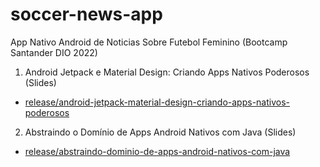 # soccer-news-app
App Nativo Android de Noticias Sobre Futebol Feminino (Bootcamp Santander DIO 2022)

1. Android Jetpack e Material Design: Criando Apps Nativos Poderosos (Slides)
  - [release/android-jetpack-material-design-criando-apps-nativos-poderosos](https://github.com/gapigo/soccer-news-app/tree/release/android-jetpack-material-design-criando-apps-nativos-poderosos)
2. Abstraindo o Domínio de Apps Android Nativos com Java (Slides)
  - [release/abstraindo-dominio-de-apps-android-nativos-com-java](https://github.com/gapigo/soccer-news-app/tree/release/abstraindo-dominio-de-apps-android-nativos-com-java)
